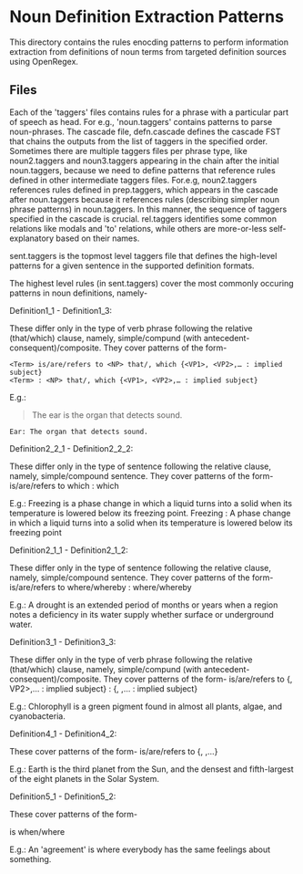 # Noun Definition Extraction Patterns

This directory contains the rules enocding patterns to perform information extraction from definitions of noun terms from targeted definition sources using OpenRegex.

## Files

Each of the 'taggers' files contains rules for a phrase with a particular part of speech as head. For e.g., 'noun.taggers' contains patterns to parse noun-phrases. 
The cascade file, defn.cascade defines the cascade FST that chains the outputs from the list of taggers in the specified order.
Sometimes there are multiple taggers files per phrase type, like noun2.taggers and noun3.taggers appearing in the chain after the initial noun.taggers, because we need to define patterns that reference rules defined in other intermediate taggers files. For.e.g, noun2.taggers references rules defined in prep.taggers, which appears in the cascade after noun.taggers because it references rules (describing simpler noun phrase patterns) in noun.taggers. In this manner, the sequence of taggers specified in the cascade is crucial.
rel.taggers identifies some common relations like modals and 'to' relations, while others are more-or-less self-explanatory based on their names.

sent.taggers is the topmost level taggers file that defines the high-level patterns for a given sentence in the supported definition formats.

The highest level rules (in sent.taggers) cover the most commonly occuring patterns in noun definitions, namely-

Definition1_1 - Definition1_3:

These differ only in the type of verb phrase following the relative (that/which) clause, namely, simple/compund (with antecedent-consequent)/composite.
They cover patterns of the form-

```
<Term> is/are/refers to <NP> that/, which {<VP1>, <VP2>,… : implied subject}
<Term> : <NP> that/, which {<VP1>, <VP2>,… : implied subject}
```

E.g.:
> The ear is the organ that detects sound.
```
Ear: The organ that detects sound.
```


Definition2_2_1 - Definition2_2_2:

These differ only in the type of sentence following the relative clause, namely, simple/compound sentence.
They cover patterns of the form-
<Term> is/are/refers to <NP> <PP> which <sentence>
<Term> : <NP> <PP> which <sentence>

E.g.:
Freezing is a phase change in which a liquid turns into a solid when its temperature is lowered below its freezing point.
Freezing : A phase change in which a liquid turns into a solid when its temperature is lowered below its freezing point


Definition2_1_1 - Definition2_1_2:

These differ only in the type of sentence following the relative clause, namely, simple/compound sentence.
They cover patterns of the form-
<Term> is/are/refers to <NP>  where/whereby <sentence>
<Term> : <NP> where/whereby <sentence>

E.g.:
A drought is an extended period of months or years when a region notes a deficiency in its water supply whether surface or underground water.


Definition3_1 - Definition3_3:

These differ only in the type of verb phrase following the relative (that/which) clause, namely, simple/compund (with antecedent-consequent)/composite.
They cover patterns of the form-
<Term> is/are/refers to <NP>  {<VP1>, VP2>,… : implied subject}
<Term> : <NP>  {<VP1>, <VP2>,… : implied subject}

E.g.:
Chlorophyll is a green pigment found in almost all plants, algae, and cyanobacteria.


Definition4_1 - Definition4_2:

These cover patterns of the form-
<Term> is/are/refers to {<NP1>, <NP2>,…}

E.g.:
Earth is the third planet from the Sun, and the densest and fifth-largest of the eight planets in the Solar System.


Definition5_1 - Definition5_2:

These cover patterns of the form-

<Term> is when/where <sentence>

E.g.:
An 'agreement' is where everybody has the same feelings about something.



